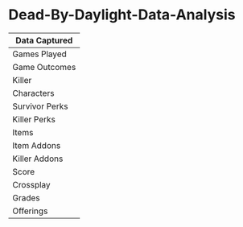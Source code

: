 # Dead-By-Daylight-Data-Analysis

Data Captured  |
-------------- |
Games Played   |
Game Outcomes  |
Killer         |
Characters     |
Survivor Perks |
Killer Perks   |
Items          |
Item Addons    |
Killer Addons  |
Score          |
Crossplay      |
Grades         |
Offerings      |
